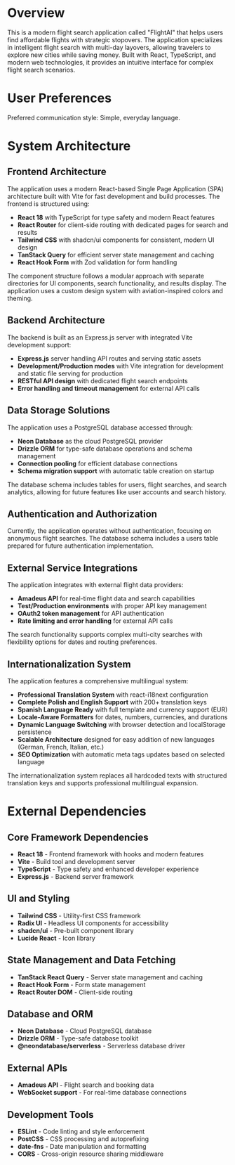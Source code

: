 # Overview

This is a modern flight search application called "FlightAI" that helps users find affordable flights with strategic stopovers. The application specializes in intelligent flight search with multi-day layovers, allowing travelers to explore new cities while saving money. Built with React, TypeScript, and modern web technologies, it provides an intuitive interface for complex flight search scenarios.

# User Preferences

Preferred communication style: Simple, everyday language.

# System Architecture

## Frontend Architecture

The application uses a modern React-based Single Page Application (SPA) architecture built with Vite for fast development and build processes. The frontend is structured using:

- **React 18** with TypeScript for type safety and modern React features
- **React Router** for client-side routing with dedicated pages for search and results
- **Tailwind CSS** with shadcn/ui components for consistent, modern UI design
- **TanStack Query** for efficient server state management and caching
- **React Hook Form** with Zod validation for form handling

The component structure follows a modular approach with separate directories for UI components, search functionality, and results display. The application uses a custom design system with aviation-inspired colors and theming.

## Backend Architecture

The backend is built as an Express.js server with integrated Vite development support:

- **Express.js** server handling API routes and serving static assets
- **Development/Production modes** with Vite integration for development and static file serving for production
- **RESTful API design** with dedicated flight search endpoints
- **Error handling and timeout management** for external API calls

## Data Storage Solutions

The application uses a PostgreSQL database accessed through:

- **Neon Database** as the cloud PostgreSQL provider
- **Drizzle ORM** for type-safe database operations and schema management
- **Connection pooling** for efficient database connections
- **Schema migration support** with automatic table creation on startup

The database schema includes tables for users, flight searches, and search analytics, allowing for future features like user accounts and search history.

## Authentication and Authorization

Currently, the application operates without authentication, focusing on anonymous flight searches. The database schema includes a users table prepared for future authentication implementation.

## External Service Integrations

The application integrates with external flight data providers:

- **Amadeus API** for real-time flight data and search capabilities
- **Test/Production environments** with proper API key management
- **OAuth2 token management** for API authentication
- **Rate limiting and error handling** for external API calls

The search functionality supports complex multi-city searches with flexibility options for dates and routing preferences.

## Internationalization System

The application features a comprehensive multilingual system:

- **Professional Translation System** with react-i18next configuration
- **Complete Polish and English Support** with 200+ translation keys
- **Spanish Language Ready** with full template and currency support (EUR)
- **Locale-Aware Formatters** for dates, numbers, currencies, and durations
- **Dynamic Language Switching** with browser detection and localStorage persistence
- **Scalable Architecture** designed for easy addition of new languages (German, French, Italian, etc.)
- **SEO Optimization** with automatic meta tags updates based on selected language

The internationalization system replaces all hardcoded texts with structured translation keys and supports professional multilingual expansion.

# External Dependencies

## Core Framework Dependencies
- **React 18** - Frontend framework with hooks and modern features
- **Vite** - Build tool and development server
- **TypeScript** - Type safety and enhanced developer experience
- **Express.js** - Backend server framework

## UI and Styling
- **Tailwind CSS** - Utility-first CSS framework
- **Radix UI** - Headless UI components for accessibility
- **shadcn/ui** - Pre-built component library
- **Lucide React** - Icon library

## State Management and Data Fetching
- **TanStack React Query** - Server state management and caching
- **React Hook Form** - Form state management
- **React Router DOM** - Client-side routing

## Database and ORM
- **Neon Database** - Cloud PostgreSQL database
- **Drizzle ORM** - Type-safe database toolkit
- **@neondatabase/serverless** - Serverless database driver

## External APIs
- **Amadeus API** - Flight search and booking data
- **WebSocket support** - For real-time database connections

## Development Tools
- **ESLint** - Code linting and style enforcement
- **PostCSS** - CSS processing and autoprefixing
- **date-fns** - Date manipulation and formatting
- **CORS** - Cross-origin resource sharing middleware